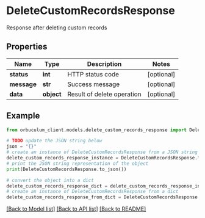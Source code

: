 # DeleteCustomRecordsResponse

Response after deleting custom records

## Properties

Name | Type | Description | Notes
------------ | ------------- | ------------- | -------------
**status** | **int** | HTTP status code | [optional] 
**message** | **str** | Success message | [optional] 
**data** | **object** | Result of delete operation | [optional] 

## Example

```python
from orbuculum_client.models.delete_custom_records_response import DeleteCustomRecordsResponse

# TODO update the JSON string below
json = "{}"
# create an instance of DeleteCustomRecordsResponse from a JSON string
delete_custom_records_response_instance = DeleteCustomRecordsResponse.from_json(json)
# print the JSON string representation of the object
print(DeleteCustomRecordsResponse.to_json())

# convert the object into a dict
delete_custom_records_response_dict = delete_custom_records_response_instance.to_dict()
# create an instance of DeleteCustomRecordsResponse from a dict
delete_custom_records_response_from_dict = DeleteCustomRecordsResponse.from_dict(delete_custom_records_response_dict)
```
[[Back to Model list]](../README.md#documentation-for-models) [[Back to API list]](../README.md#documentation-for-api-endpoints) [[Back to README]](../README.md)


